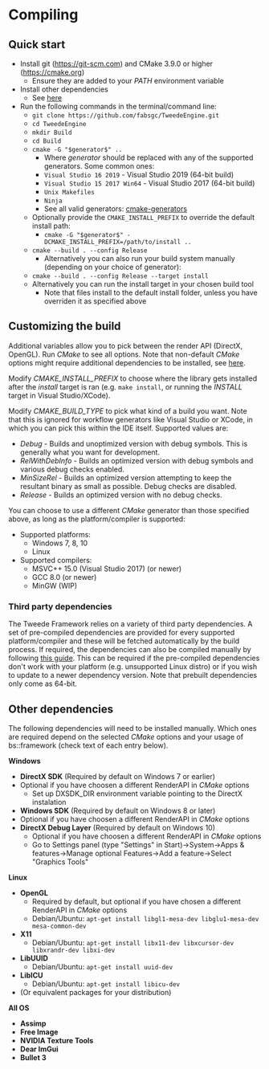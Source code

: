 # Compiling

## Quick start

- Install git (https://git-scm.com) and CMake 3.9.0 or higher (https://cmake.org)
  - Ensure they are added to your *PATH* environment variable
- Install other dependencies
  - See [here](#otherDeps)
- Run the following commands in the terminal/command line:
  - `git clone https://github.com/fabsgc/TweedeEngine.git`
  - `cd TweedeEngine`
  - `mkdir Build`
  - `cd Build`
  - `cmake -G "$generator$" ..` 
    - Where *$generator$* should be replaced with any of the supported generators. Some common ones:
    - `Visual Studio 16 2019` - Visual Studio 2019 (64-bit build)
    - `Visual Studio 15 2017 Win64` - Visual Studio 2017 (64-bit build)
    - `Unix Makefiles`
    - `Ninja`
    - See all valid generators: [cmake-generators](https://cmake.org/cmake/help/latest/manual/cmake-generators.7.html)
  - Optionally provide the `CMAKE_INSTALL_PREFIX` to override the default install path:
    - `cmake -G "$generator$" -DCMAKE_INSTALL_PREFIX=/path/to/install ..`
  - `cmake --build . --config Release`
    - Alternatively you can also run your build system manually (depending on your choice of generator):
  - `cmake --build . --config Release --target install`
  - Alternatively you can run the install target in your chosen build tool
    - Note that files install to the default install folder, unless you have overriden it as specified above

## Customizing the build

Additional variables allow you to pick between the render API (DirectX, OpenGL). Run *CMake* to see all options. Note that non-default *CMake* options might require additional dependencies to be installed, see [here](#otherDeps).

Modify *CMAKE_INSTALL_PREFIX* to choose where the library gets installed after the *install* target is ran (e.g. `make install`, or running the *INSTALL* target in Visual Studio/XCode).

Modify *CMAKE_BUILD_TYPE* to pick what kind of a build you want. Note that this is ignored for workflow generators like Visual Studio or XCode, in which you can pick this within the IDE itself. Supported values are:
 - *Debug* - Builds and unoptimized version with debug symbols. This is generally what you want for development.
 - *RelWithDebInfo* - Builds an optimized version with debug symbols and various debug checks enabled.
 - *MinSizeRel* - Builds an optimized version attempting to keep the resultant binary as small as possible. Debug checks are disabled.
 - *Release* - Builds an optimized version with no debug checks.

You can choose to use a different *CMake* generator than those specified above, as long as the platform/compiler is supported:  
  - Supported platforms:
    - Windows 7, 8, 10
    - Linux
  - Supported compilers:
    - MSVC++ 15.0 (Visual Studio 2017) (or newer)
    - GCC 8.0 (or newer)
    - MinGW (WIP)

### <a name="dependencies"></a>Third party dependencies
The Tweede Framework relies on a variety of third party dependencies. A set of pre-compiled dependencies are provided for every supported platform/compiler and these will be fetched automatically by the build process. If required, the dependencies can also be compiled manually by following [this guide](dependencies.md). This can be required if the pre-compiled dependencies don't work with your platform (e.g. unsupported Linux distro) or if you wish to update to a newer dependency version. Note that prebuilt dependencies only come as 64-bit.

## <a name="otherDeps"></a>Other dependencies
The following dependencies will need to be installed manually. Which ones are required depend on the selected *CMake* options and your usage of bs::framework (check text of each entry below).

**Windows**
  - **DirectX SDK** (Required by default on Windows 7 or earlier)
  - Optional if you have choosen a different RenderAPI in *CMake* options
    - Set up DXSDK_DIR environment variable pointing to the DirectX instalation
  - **Windows SDK** (Required by default on Windows 8 or later)
  - Optional if you have choosen a different RenderAPI in *CMake* options
  - **DirectX Debug Layer** (Required by default on Windows 10)
    - Optional if you have choosen a different RenderAPI in *CMake* options
    - Go to Settings panel (type "Settings" in Start)->System->Apps & features->Manage optional Features->Add a feature->Select "Graphics Tools"
 
**Linux**
  - **OpenGL**
    - Required by default, but optional if you have chosen a different RenderAPI in *CMake* options
    - Debian/Ubuntu: `apt-get install libgl1-mesa-dev libglu1-mesa-dev mesa-common-dev`
  - **X11**
    - Debian/Ubuntu: `apt-get install libx11-dev libxcursor-dev libxrandr-dev libxi-dev`
  - **LibUUID**
    - Debian/Ubuntu: `apt-get install uuid-dev`
  - **LibICU**
    - Debian/Ubuntu: `apt-get install libicu-dev`
  - (Or equivalent packages for your distribution)

**All OS**
  - **Assimp**
  - **Free Image**
  - **NVIDIA Texture Tools**
  - **Dear ImGui**
  - **Bullet 3**
